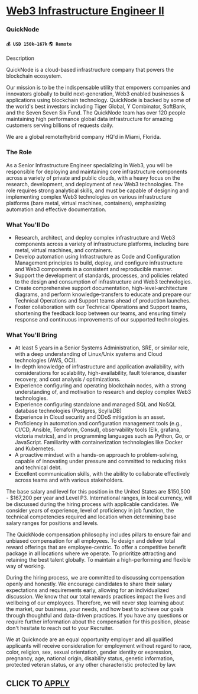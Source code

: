 # [Web3 Infrastructure Engineer II](https://www.remotewlb.com/apply/web3-infrastructure-engineer-ii)  
### QuickNode  
#### `💰 USD 150k~167k` `🌎 Remote`  

Description

QuickNode is a cloud-based infrastructure company that powers the blockchain ecosystem.

Our mission is to be the indispensable utility that empowers companies and innovators globally to build next-generation, Web3 enabled businesses & applications using blockchain technology. QuickNode is backed by some of the world's best investors including Tiger Global, Y Combinator, SoftBank, and the Seven Seven Six Fund. The QuickNode team has over 120 people maintaining high performance global data infrastructure for amazing customers serving billions of requests daily.

We are a global remote/hybrid company HQ'd in Miami, Florida.

###  **The Role**

As a Senior Infrastructure Engineer specializing in Web3, you will be responsible for deploying and maintaining core infrastructure components across a variety of private and public clouds, with a heavy focus on the research, development, and deployment of new Web3 technologies. The role requires strong analytical skills, and must be capable of designing and implementing complex Web3 technologies on various infrastructure platforms (bare metal, virtual machines, containers), emphasizing automation and effective documentation.

### **What You'll Do**

  * Research, architect, and deploy complex infrastructure and Web3 components across a variety of infrastructure platforms, including bare metal, virtual machines, and containers.
  * Develop automation using Infrastructure as Code and Configuration Management principles to build, deploy, and configure infrastructure and Web3 components in a consistent and reproducible manner.
  * Support the development of standards, processes, and policies related to the design and consumption of infrastructure and Web3 technologies.
  * Create comprehensive support documentation, high-level-architecture diagrams, and perform knowledge-transfers to educate and prepare our Technical Operations and Support teams ahead of production launches.
  * Foster collaboration with our Technical Operations and Support teams, shortening the feedback loop between our teams, and ensuring timely response and continuous improvements of our supported technologies.

### **What You'll Bring**

  * At least 5 years in a Senior Systems Administration, SRE, or similar role, with a deep understanding of Linux/Unix systems and Cloud technologies (AWS, OCI).
  * In-depth knowledge of infrastructure and application availability, with considerations for scalability, high-availability, fault tolerance, disaster recovery, and cost analysis / optimizations.
  * Experience configuring and operating blockchain nodes, with a strong understanding of, and motivation to research and deploy complex Web3 technologies.
  * Experience configuring standalone and managed SQL and NoSQL database technologies (Postgres, ScyllaDB)
  * Experience in Cloud security and DDoS mitigation is an asset.
  * Proficiency in automation and configuration management tools (e.g., CI/CD, Ansible, Terraform, Consul), observability tools (Elk, grafana, victoria metrics), and in programming languages such as Python, Go, or JavaScript. Familiarity with containerization technologies like Docker and Kubernetes.
  * A proactive mindset with a hands-on approach to problem-solving, capable of innovating under pressure and committed to reducing risks and technical debt.
  * Excellent communication skills, with the ability to collaborate effectively across teams and with various stakeholders.

The base salary and level for this position in the United States are $150,500 - $167,200 per year and Level P3. International ranges, in local currency, will be discussed during the hiring process with applicable candidates. We consider years of experience, level of proficiency in job function, the technical competencies required and location when determining base salary ranges for positions and levels.

The QuickNode compensation philosophy includes pillars to ensure fair and unbiased compensation for all employees. To design and deliver total reward offerings that are employee-centric. To offer a competitive benefit package in all locations where we operate. To prioritize attracting and retaining the best talent globally. To maintain a high-performing and flexible way of working.

During the hiring process, we are committed to discussing compensation openly and honestly. We encourage candidates to share their salary expectations and requirements early, allowing for an individualized discussion. We know that our total rewards practices impact the lives and wellbeing of our employees. Therefore, we will never stop learning about the market, our business, your needs, and how best to achieve our goals through thoughtful and data-driven practices. If you have any questions or require further information about the compensation for this position, please don't hesitate to reach out to your Recruiter.

We at Quicknode are an equal opportunity employer and all qualified applicants will receive consideration for employment without regard to race, color, religion, sex, sexual orientation, gender identity or expression, pregnancy, age, national origin, disability status, genetic information, protected veteran status, or any other characteristic protected by law.

  
## CLICK TO [APPLY](https://www.remotewlb.com/apply/web3-infrastructure-engineer-ii)

